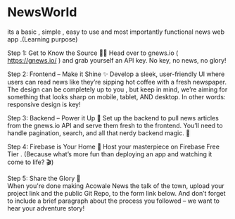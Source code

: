 # NewsWorld

its a basic , simple , easy to use and most importantly functional news web app .(Learning purpose)

Step 1: Get to Know the Source 🕵️‍♂️
Head over to gnews.io ( https://gnews.io/ ) and grab yourself an API key. No key, no news, no glory!

Step 2: Frontend – Make it Shine ✨
Develop a sleek, user-friendly UI where users can read news like they’re sipping hot coffee with a fresh newspaper. The design can be completely up to you , but keep in mind, we’re aiming for something that looks sharp on mobile, tablet, AND desktop. In other words: responsive design is key!

Step 3: Backend – Power it Up 🚀
Set up the backend to pull news articles from the gnews.io API and serve them fresh to the frontend. You’ll need to handle pagination, search, and all that nerdy backend magic. 🔮

Step 4: Firebase is Your Home 🏡
Host your masterpiece on Firebase Free Tier . (Because what’s more fun than deploying an app and watching it come to life? 🎬)

Step 5: Share the Glory 🌟  
When you're done making Acowale News the talk of the town, upload your project link and the public Git Repo, to the form link below. And don’t forget to include a brief paragraph about the process you followed – we want to hear your adventure story!
